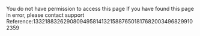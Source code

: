 You do not have permission to access this page If you have found this page in error, please contact support Reference:13321883262908094958141321588765018176820034968299102359